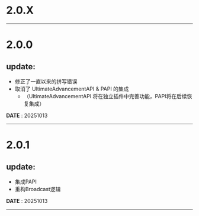 # 2.0.X
___
# 2.0.0
## update:
- 修正了一直以来的拼写错误
- 取消了 UltimateAdvancementAPI & PAPI 的集成
  - （UltimateAdvancementAPI 将在独立插件中完善功能，PAPI将在后续恢复集成）

**DATE** : 20251013
___
# 2.0.1
## update:
- 集成PAPI
- 重构Broadcast逻辑

**DATE** : 20251013
___